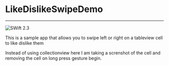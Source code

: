 # LikeDislikeSwipeDemo
----
![SWift 2.3](https://img.shields.io/badge/Swift-2.3-red.svg?style=for-the-badge)

This is a sample app that allows you to swipe left or right on a tableview cell to like dislike them

Instead of using collectionview here I am taking a screnshot of the cell and removing the cell on long press gesture begin.

